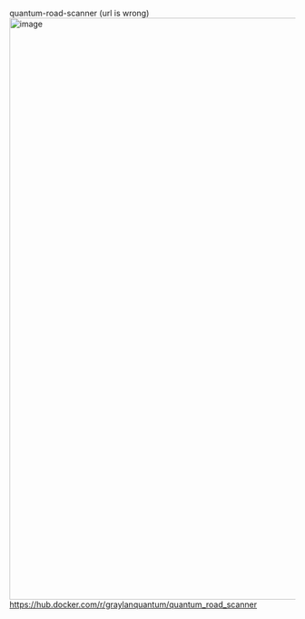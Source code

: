 quantum-road-scanner (url is wrong)
<img width="1536" height="1024" alt="image" src="https://github.com/user-attachments/assets/5b410c4c-42d8-44b1-978f-87ccf41810e8" />
https://hub.docker.com/r/graylanquantum/quantum_road_scanner
